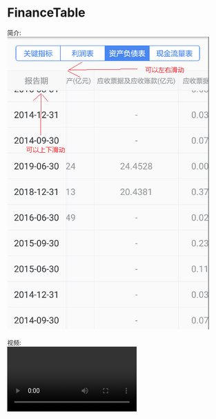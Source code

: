 # FinanceTable
简介:<br/>
<img src='https://github.com/zoe1623/resource/blob/master/finance_table.jpg'/><br/>
<br/>视频:<br/>
![video](https://github.com/zoe1623/resource/blob/master/zz.mp4)